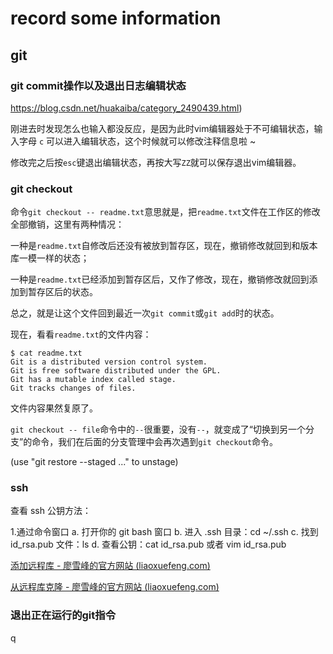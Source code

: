 # record some information

## git

### git commit操作以及退出日志编辑状态

https://blog.csdn.net/huakaiba/category_2490439.html)

刚进去时发现怎么也输入都没反应，是因为此时vim编辑器处于不可编辑状态，输入字母 `c` 可以进入编辑状态，这个时候就可以修改注释信息啦 ~

修改完之后按`esc`键退出编辑状态，再按大写`ZZ`就可以保存退出vim编辑器。

### git checkout

命令`git checkout -- readme.txt`意思就是，把`readme.txt`文件在工作区的修改全部撤销，这里有两种情况：

一种是`readme.txt`自修改后还没有被放到暂存区，现在，撤销修改就回到和版本库一模一样的状态；

一种是`readme.txt`已经添加到暂存区后，又作了修改，现在，撤销修改就回到添加到暂存区后的状态。

总之，就是让这个文件回到最近一次`git commit`或`git add`时的状态。

现在，看看`readme.txt`的文件内容：

```
$ cat readme.txt
Git is a distributed version control system.
Git is free software distributed under the GPL.
Git has a mutable index called stage.
Git tracks changes of files.
```

文件内容果然复原了。

`git checkout -- file`命令中的`--`很重要，没有`--`，就变成了“切换到另一个分支”的命令，我们在后面的分支管理中会再次遇到`git checkout`命令。



(use "git restore --staged <file>..." to unstage)

### ssh

查看 ssh 公钥方法：

1.通过命令窗口
a. 打开你的 git bash 窗口
b. 进入 .ssh 目录：cd ~/.ssh
c. 找到 id_rsa.pub 文件：ls
d. 查看公钥：cat id_rsa.pub 或者 vim id_rsa.pub



[添加远程库 - 廖雪峰的官方网站 (liaoxuefeng.com)](https://www.liaoxuefeng.com/wiki/896043488029600/898732864121440)

[从远程库克隆 - 廖雪峰的官方网站 (liaoxuefeng.com)](https://www.liaoxuefeng.com/wiki/896043488029600/898732792973664)

### 退出正在运行的git指令

q